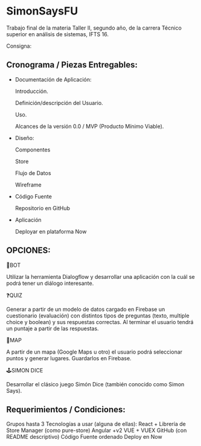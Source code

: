 # SimonSaysFU

Trabajo final de la materia Taller II, segundo año, de la carrera Técnico superior en análisis de sistemas, IFTS 16.

Consigna:

Cronograma / Piezas Entregables:
--------------------------------------

* Documentación de Aplicación:

    Introducción.

    Definición/descripción del Usuario.

    Uso.

    Alcances de la versión 0.0 / MVP (Producto Mínimo Viable).

* Diseño:

    Componentes

    Store

    Flujo de Datos

    Wireframe

* Código Fuente

    Repositorio en GitHub

* Aplicación

    Deployar en plataforma Now


OPCIONES:
-------------

🤖BOT

Utilizar la herramienta Dialogflow y desarrollar una aplicación con la cuál se podrá tener un diálogo interesante.

❓QUIZ

Generar a partir de un modelo de datos cargado en Firebase un cuestionario (evaluación) con distintos tipos de preguntas (texto, multiple choice y boolean) y sus respuestas correctas. Al terminar el usuario tendrá un puntaje a partir de las respuestas.

📍MAP

A partir de un mapa (Google Maps u otro) el usuario podrá seleccionar puntos y generar lugares. Guardarlos en Firebase.

🕹️SIMON DICE

Desarrollar el clásico juego Simón Dice (también conocido como Simon Says).   


Requerimientos / Condiciones:
-----------------------------------
Grupos hasta 3
Tecnologías a usar (alguna de ellas):
React + Librería de Store Manager (como pure-store)
Angular +v2
VUE + VUEX
GitHub (con README descriptivo)
Código Fuente ordenado
Deploy en Now
